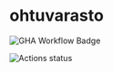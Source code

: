 # ohtuvarasto

![GHA Workflow Badge](https://github.com/matimove/ohtuvarasto/workflows/CI/badge.svg)

![Actions status](https://github.com/matimove/ohtuvarasto/actions)
